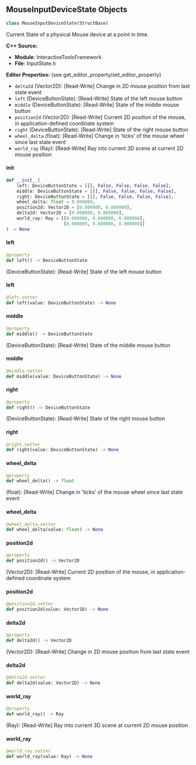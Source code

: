 ## MouseInputDeviceState Objects

```python
class MouseInputDeviceState(StructBase)
```

Current State of a physical Mouse device at a point in time.

**C++ Source:**

- **Module**: InteractiveToolsFramework
- **File**: InputState.h

**Editor Properties:** (see get_editor_property/set_editor_property)

- ``delta2d`` (Vector2D):  [Read-Write] Change in 2D mouse position from last state event
- ``left`` (DeviceButtonState):  [Read-Write] State of the left mouse button
- ``middle`` (DeviceButtonState):  [Read-Write] State of the middle mouse button
- ``position2d`` (Vector2D):  [Read-Write] Current 2D position of the mouse, in application-defined coordinate system
- ``right`` (DeviceButtonState):  [Read-Write] State of the right mouse button
- ``wheel_delta`` (float):  [Read-Write] Change in 'ticks' of the mouse wheel since last state event
- ``world_ray`` (Ray):  [Read-Write] Ray into current 3D scene at current 2D mouse position

<a id="unreal.MouseInputDeviceState.__init__"></a>

#### __init__

```python
def __init__(
    left: DeviceButtonState = [[], False, False, False, False],
    middle: DeviceButtonState = [[], False, False, False, False],
    right: DeviceButtonState = [[], False, False, False, False],
    wheel_delta: float = 0.000000,
    position2d: Vector2D = [0.000000, 0.000000],
    delta2d: Vector2D = [0.000000, 0.000000],
    world_ray: Ray = [[0.000000, 0.000000, 0.000000],
                      [0.000000, 0.000000, 0.000000]]
) -> None
```

<a id="unreal.MouseInputDeviceState.left"></a>

#### left

```python
@property
def left() -> DeviceButtonState
```

(DeviceButtonState):  [Read-Write] State of the left mouse button

<a id="unreal.MouseInputDeviceState.left"></a>

#### left

```python
@left.setter
def left(value: DeviceButtonState) -> None
```

<a id="unreal.MouseInputDeviceState.middle"></a>

#### middle

```python
@property
def middle() -> DeviceButtonState
```

(DeviceButtonState):  [Read-Write] State of the middle mouse button

<a id="unreal.MouseInputDeviceState.middle"></a>

#### middle

```python
@middle.setter
def middle(value: DeviceButtonState) -> None
```

<a id="unreal.MouseInputDeviceState.right"></a>

#### right

```python
@property
def right() -> DeviceButtonState
```

(DeviceButtonState):  [Read-Write] State of the right mouse button

<a id="unreal.MouseInputDeviceState.right"></a>

#### right

```python
@right.setter
def right(value: DeviceButtonState) -> None
```

<a id="unreal.MouseInputDeviceState.wheel_delta"></a>

#### wheel_delta

```python
@property
def wheel_delta() -> float
```

(float):  [Read-Write] Change in 'ticks' of the mouse wheel since last state event

<a id="unreal.MouseInputDeviceState.wheel_delta"></a>

#### wheel_delta

```python
@wheel_delta.setter
def wheel_delta(value: float) -> None
```

<a id="unreal.MouseInputDeviceState.position2d"></a>

#### position2d

```python
@property
def position2d() -> Vector2D
```

(Vector2D):  [Read-Write] Current 2D position of the mouse, in application-defined coordinate system

<a id="unreal.MouseInputDeviceState.position2d"></a>

#### position2d

```python
@position2d.setter
def position2d(value: Vector2D) -> None
```

<a id="unreal.MouseInputDeviceState.delta2d"></a>

#### delta2d

```python
@property
def delta2d() -> Vector2D
```

(Vector2D):  [Read-Write] Change in 2D mouse position from last state event

<a id="unreal.MouseInputDeviceState.delta2d"></a>

#### delta2d

```python
@delta2d.setter
def delta2d(value: Vector2D) -> None
```

<a id="unreal.MouseInputDeviceState.world_ray"></a>

#### world_ray

```python
@property
def world_ray() -> Ray
```

(Ray):  [Read-Write] Ray into current 3D scene at current 2D mouse position

<a id="unreal.MouseInputDeviceState.world_ray"></a>

#### world_ray

```python
@world_ray.setter
def world_ray(value: Ray) -> None
```

<a id="unreal.InputDeviceState"></a>